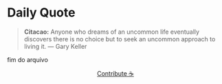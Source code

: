 # Daily Quote

> **Citacao:** Anyone who dreams of an uncommon life eventually discovers there is no choice but to seek an uncommon approach to living it. — Gary Keller

fim do arquivo

<watermark-footer>
<p align="center">
  <a href="https://github.com/ruisuan/ruisuan/blob/main/contribute.md">Contribute ☕</a>
</p>
</watermark-footer>
